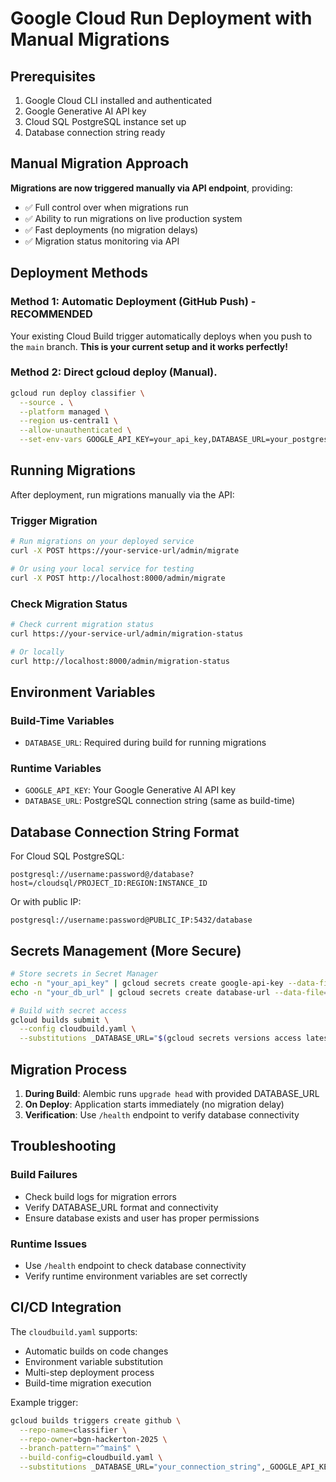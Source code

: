 # Google Cloud Run Deployment with Manual Migrations

## Prerequisites
1. Google Cloud CLI installed and authenticated
2. Google Generative AI API key
3. Cloud SQL PostgreSQL instance set up
4. Database connection string ready

## Manual Migration Approach

**Migrations are now triggered manually via API endpoint**, providing:
- ✅ Full control over when migrations run
- ✅ Ability to run migrations on live production system
- ✅ Fast deployments (no migration delays)
- ✅ Migration status monitoring via API

## Deployment Methods

### Method 1: Automatic Deployment (GitHub Push) - RECOMMENDED
Your existing Cloud Build trigger automatically deploys when you push to the `main` branch.
**This is your current setup and it works perfectly!**

### Method 2: Direct gcloud deploy (Manual).
```bash
gcloud run deploy classifier \
  --source . \
  --platform managed \
  --region us-central1 \
  --allow-unauthenticated \
  --set-env-vars GOOGLE_API_KEY=your_api_key,DATABASE_URL=your_postgres_connection_string
```

## Running Migrations

After deployment, run migrations manually via the API:

### Trigger Migration
```bash
# Run migrations on your deployed service
curl -X POST https://your-service-url/admin/migrate

# Or using your local service for testing
curl -X POST http://localhost:8000/admin/migrate
```

### Check Migration Status
```bash
# Check current migration status
curl https://your-service-url/admin/migration-status

# Or locally
curl http://localhost:8000/admin/migration-status
```

## Environment Variables

### Build-Time Variables
- `DATABASE_URL`: Required during build for running migrations

### Runtime Variables  
- `GOOGLE_API_KEY`: Your Google Generative AI API key
- `DATABASE_URL`: PostgreSQL connection string (same as build-time)

## Database Connection String Format

For Cloud SQL PostgreSQL:
```
postgresql://username:password@/database?host=/cloudsql/PROJECT_ID:REGION:INSTANCE_ID
```

Or with public IP:
```
postgresql://username:password@PUBLIC_IP:5432/database
```

## Secrets Management (More Secure)

```bash
# Store secrets in Secret Manager
echo -n "your_api_key" | gcloud secrets create google-api-key --data-file=-
echo -n "your_db_url" | gcloud secrets create database-url --data-file=-

# Build with secret access
gcloud builds submit \
  --config cloudbuild.yaml \
  --substitutions _DATABASE_URL="$(gcloud secrets versions access latest --secret=database-url)",_GOOGLE_API_KEY="$(gcloud secrets versions access latest --secret=google-api-key)"
```

## Migration Process

1. **During Build**: Alembic runs `upgrade head` with provided DATABASE_URL
2. **On Deploy**: Application starts immediately (no migration delay)
3. **Verification**: Use `/health` endpoint to verify database connectivity

## Troubleshooting

### Build Failures
- Check build logs for migration errors
- Verify DATABASE_URL format and connectivity
- Ensure database exists and user has proper permissions

### Runtime Issues
- Use `/health` endpoint to check database connectivity
- Verify runtime environment variables are set correctly

## CI/CD Integration

The `cloudbuild.yaml` supports:
- Automatic builds on code changes
- Environment variable substitution
- Multi-step deployment process
- Build-time migration execution

Example trigger:
```bash
gcloud builds triggers create github \
  --repo-name=classifier \
  --repo-owner=bgn-hackerton-2025 \
  --branch-pattern="^main$" \
  --build-config=cloudbuild.yaml \
  --substitutions _DATABASE_URL="your_connection_string",_GOOGLE_API_KEY="your_api_key"
```